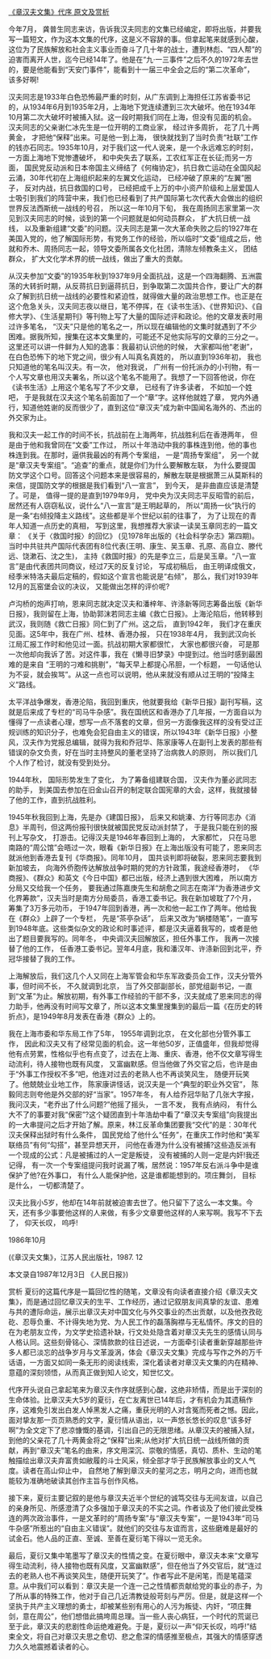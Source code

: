 [《章汉夫文集》代序  原文及赏析](https://www.vrrw.net/wx/14311.html)

今年7月， 龚普生同志来访，告诉我汉夫同志的文集已经编定，即将出版，并要我写一篇短文，作为这本文集的代序，这是义不容辞的事。但拿起笔来就感到心酸，这位为了民族解放和社会主义事业而奋斗了几十年的战士，遭到林彪、“四人帮”的迫害而离开人世，迄今已经14年了。他是在“九·一三事件”之后不久的1972年去世的，要是他能看到“天安门事件”，能看到十一届三中全会之后的“第二次革命”， 该多好啊!

汉夫同志是1933年白色恐怖最严重的时刻，从广东调到上海担任江苏省委书记的，从1934年6月到1935年2月，上海地下党连续遭到三次大破坏。他在1934年10月第二次大破坏时被捕入狱。这一段时期我们同在上海，但没有见面的机会。汉夫同志的父亲谢仁冰先生是一位开明的工商业家， 经过许多周折， 花了几十两黄金， 才把他“保释”出来。可是他一到上海， 很快就找到了当时负责“社联”工作的钱亦石同志。1935年10月，对于我们这一代人说来，是一个永远难忘的时刻， 一方面上海地下党惨遭破坏， 和中央失去了联系，工农红军正在长征;而另一方面， 国民党反动派和日本帝国主义缔结了《何梅协定》，抗日救亡运动在全国风起云涌，30年代初在上海组织起来的左翼文化运动， 已经冲破了原来的“左翼”圈子， 反对内战，抗日救国的口号， 已经把成千上万的中小资产阶级和上层爱国人士吸引到我们的阵营中来，我们也已经看到了共产国际第七次代表大会做出的组织世界反法西斯统一战线的号召， 所以这一年10月下旬， 我在周扬同志家里第一次见到汉夫同志的时候，谈到的第一个问题就是如何动员群众， 扩大抗日统一战线， 以及重新组建“文委”的问题。汉夫同志是第一次大革命失败之后的1927年在美国入党的，他了解国际形势，有党务工作的经验，所以临时“文委”组成之后，他就和乔木、周扬同志一起，领导文委所属各文化社团，清除左倾教条主义， 团结群众， 扩大文化学术界的统一战线，做出了重大的贡献。

从汉夫参加“文委”的1935年秋到1937年9月全面抗战，这是一个四海翻腾、五洲震荡的大转折时期，从反蒋抗日到逼蒋抗日，到争取第二次国共合作，要让广大的群众了解到抗日统一战线的必要性和紧迫性，就得做大量的政治思想工作。也正是在这个危急关头，汉夫同志夜以继日，笔不停挥，在《读书生活》、《世界知识》、《自修大学》、《生活星期刊》等刊物上写了大量的国际述评和政论。他的文章发表时用过许多笔名， “汉夫”只是他的笔名之一，所以现在编辑他的文集时就遇到了不少困难。据我所知，搜集在这本文集里的，可能还不足他实际写的文章的三分之一。这里还可以讲一件鲜为人知的逸事：我最初认识他的时候， 大家都叫他“老谢”， 在白色恐怖下的地下党之间，很少有人叫真名真姓的， 所以直到1936年初， 我也只知道他的笔名叫汉夫。有一次， 他对我说， 广州有一份托派办的小刊物，有一个人写文章也用汉夫署名，所以这个笔名不能用了。我想了一下回答他说，你在《读书生活》上用这个笔名写了不少文章， 已经有了许多读者， 不如加一个姓吧， 于是我就在汉夫这个笔名前面加了一个“章”字。这样他就姓了章， 党内外通行，知道他姓谢的反而很少了，直到这位“章汉夫”成为新中国闻名海外的、杰出的外交家为止。



我和汉夫一起工作的时间不长，抗战前在上海两年，抗战胜利后在香港两年， 但是由于他和我曾同在“文委”工作过， 所以十年浩动中我的事株连到他，他的事也株连到我。在那时，逼供我最凶的有两个专案组， 一是“周扬专案组”， 另一个就是“章汉夫专案组”。“追查”的重点，就是你们为什么要解散左联， 为什么要提国防文学这个口号。回答这个问题本来是很容易的，解散左联是根据萧三从莫斯科的来信，提国防文学的根据是我们看到“八一宣言”， 到今天， 是非曲直应该是清楚了。可是， 值得一提的是直到1979年9月， 党中央为汉夫同志平反昭雪的前后，居然还有人窃窃私议，说什么“八一宣言”是王明起草的， 所以“周扬一伙”执行的是一条“右倾投降主义路线”。这些都是半个世纪以前的往事了， 为了让现在的青年人知道一点历史的真相， 写到这里，我想推荐大家读一读吴玉章同志的一篇文章： 《关于〈救国时报〉的回忆》 (见1978年出版的《社会科学杂志》第四期)。当时中共驻共产国际代表团有8位代表(王明、康生、吴玉章、孔原、高自立、滕代远、饶漱石、沈之生)， 主持《救国时报》的先是李立三，后是吴玉章。“八一宣言”是由代表团共同商议，经过7天的反复讨论， 写成初稿后， 由王明译成俄文，经季米特洛夫最后定稿的，假如这个宣言也能说是“右倾”， 那么，我们对1939年12月的瓦窑堡会议的决议， 又能做出怎样的评价呢?

卢沟桥的炮声打响，恩来同志就决定汉夫和潘梓年、许涤新等同志筹备出版《新华日报》，我则留在上海，协助郭沫若同志主编《救亡日报》。上海沦陷后，他转移到武汉，我则随《救亡日报》同仁到了广州。这之后， 直到1942年， 我们才在重庆见面。这5年中，我在广州、桂林、香港办报， 只在1938年4月， 我到武汉向长江局汇报工作时和他见过一面。抗战初期大家都很忙， 大家也都很兴奋， 可是那一次他却向我诉了苦。对这件事，我在《懒寻旧梦录》中提到过。他当时感到最困难的是来自 “王明的刁难和挑剔”，“每天早上都提心吊胆，一个标题， 一句话他认为不妥，就会挨骂”。从这一点也可以说明，他从来就没有顺从过王明的“投降主义”路线。

太平洋战争爆发，香港沦陷，我回到重庆，他就要我给《新华日报》副刊写稿，这就是后来成了专栏的“司马牛杂感”。我在国统区和香港办了几年报，一方面自以为懂得了一点读者心理，想写一点不落套的文章，但另一方面像我这样的没有受过正规训练的知识分子，也难免会犯自由主义的错误，所以1943年《新华日报》小整风，汉夫作为党报总编辑，就得为我和乔冠华、陈家康等人在副刊上发表的那些有错误的杂文负责，好在当时主持整风的董老坚持了治病救人的原则， 所以我们几个人作了检讨，就没有受到处分。

1944年秋， 国际形势发生了变化， 为了筹备组建联合国， 汉夫作为董必武同志的助手， 到美国去参加在旧金山召开的制定联合国宪章的大会，这样，我就接替了他的工作，直到抗战胜利。

1945年秋我回到上海，先是办《建国日报》， 后来又和姚溱、方行等同志办《消息》半周刊，但这两份报刊很快就被国民党反动派封禁了， 于是我只能在别的报刊上写杂文， 打游击。记得汉夫是1946年春回到上海的， 大家都忙， 只在马思南路的“周公馆”会晤过一次，眼看《新华日报》在上海出版没有可能了，恩来同志就派他到香港去复刊《华商报》。同年10月， 国共谈判即将破裂，恩来同志要我到新加坡去， 向海外侨胞传达解放战争时期的党的方针政策，我途经香港时， 《华商报》、《群众》和英文《今日中国》都已出版，经济上遇到很大困难， 所以南方分局又交给我一个任务， 要我通过陈嘉庚先生和胡愈之同志在南洋“为香港进步文化界筹款”，汉夫当时是南方分局委员，香港工委书记。我在新加坡耽了7个月，筹集了3万多元叻币， 于1947年回到香港，再一次和他一起工作了两年。他给我在《群众》上辟了一个专栏， 先是“茶亭杂话”， 后来又改为“蜗楼随笔”，一直写到1948年底。这些类似杂文的政论和时事述评，都是汉夫逼着我写的，或者是他出了题目要我写的。同年冬， 中央调汉夫回解放区，担任外事工作， 我再一次接替了他的工作， 任香港工委书记。翌年4月底，我和潘汉年、许涤新回到北平，乔冠华接替了我的工作。

上海解放后，我们这几个人又同在上海军管会和华东军政委员会工作，汉夫分管外事，但时间不长， 不久就调到北京， 当了外交部副部长，部党组副书记，一直到“文革”为止。解放初期，有外事工作经验的干部不多，汉夫就成了恩来同志的得力助手，他再没有时间写文章了，所以这本文集里搜集到的最后一篇《在历史的转折点》，是1949年8月发表在香港《群众》上的。

我在上海市委和华东局工作了5年， 1955年调到北京， 在文化部也分管外事工作， 因此和汉夫又有了经常见面的机会。这一年他50岁，正值盛年，但我却觉得他有点劳累，性格似乎也有点变了，过去在上海、重庆、香港，他不仅文章写得生动流利，待人接物也既有风度， 又富幽默感。但当他做了外交官之后，也许是由于“外事工作授权不多”吧，他连对过去的老熟人也不再谈笑风生， 随便开玩笑了。他兢兢业业地工作， 陈家康讲怪话，说汉夫是一个“典型的职业外交官”， 陈毅同志则夸他是外交部的好“当家”。1957年冬， 有人给乔冠华贴了几张大字报，我问汉夫，“老乔出了什么问题?”他摇了摇头， 一言不发， 我有点纳闷， 有什么大不了的事要对我“保密”?这个疑团直到十年浩劫中看了“章汉夫专案组”向我提出的一大串提问之后才开始了解。原来，林江反革命集团要我“交代”的是：30年代汉夫保释出狱时有什么条件， 国民党给了他什么“任务”，在重庆工作时他和“美军联络员”有何“勾搭”，甚至异想天开， 问他在香港为什么没有被捕?这些造反派有一个现成的公式：凡是被捕过的人一定是叛徒， 没有被捕的人则一定是内奸!我还记得， 有一次一个专案组提问我时说漏了嘴，居然说：1957年反右派斗争中是谁保护了他?在外事口， 有什么人能保护他，这是谁都能想到的。项庄舞剑， 目标是什么， 一切都清楚了。

汉夫比我小5岁，他却在14年前就被迫害去世了。他只留下了这么一本文集。今天，还有多少事要他这样的人来做，有多少文章要他这样的人来写啊。我写不下去了， 仰天长叹， 呜呼!

1986年10月

(《章汉夫文集》，江苏人民出版社，1987. 12

本文录自1987年12月3日 《人民日报》)

赏析 夏衍的这篇代序是一篇回忆性的随笔，文章没有向读者直接介绍《章汉夫文集》，而是通过回忆章汉夫的生平、工作经历，通过记叙朋友间真挚的友谊、患难与共的遭际命运，展示出章汉夫对中国文化与外交事业的杰出贡献，以及他孜孜矻矻、忍辱负重、不计得失地为党、为人民工作的磊落胸襟与无私情怀。序文的目的在为老朋友立传，为文学史拾遗补缺，行文处处隐含着对章汉夫先生的感情认同与人格认同。这些刻骨铭心、深情款款的往日述说，一方面牵引读者重新穿越那些许多人都已淡忘的战争岁月与文革漩涡，体会《章汉夫文集》完成与写作之外的万千话语，一方面又如同一条无形的阅读线索，深化着读者对章汉夫文集的内在精神、意蕴的深刻领悟，从而真正做到知人论文，知世忆文。

代序开头说自己拿起笔来为章汉夫作序就感到心酸，这绝非矫情，而是出于深刻的生命体验。比章汉夫大5岁的夏衍，在亡友离世已14年后，才有机会为其遗稿作序，这难免引发出白发人悼黑发人之痛，重获光明的人对含冤而死者之憾。因此，面对挚友那一页页熟悉的文字，夏衍情从语出，以一声悠长悠长的叹息“该多好啊”为全文定下了悲凉慷慨的基调，引出自己的无限思绪。从章汉夫的被捕入狱，到他的父亲花了几十两黄金将之“保释”出来;从他对扩大抗日统一战线所做的贡献，再到“章汉夫”笔名的由来，序文用深沉、崇敬的情感，真切、质朴、生动的笔触描绘出章汉夫弃富贵如敝履的斗士风采，倾全部才华于民族解放事业的文人气度。读者在高山仰止中， 自然地了解到章汉夫的星河之志，明月之向，进而也就能较为准确地破读其创作主旨与创作风格。

接下来，夏衍主要记叙的是他与章汉夫近半个世纪的诚笃交往与无间友谊，以自己的亲身所见、所感澄清了众多强加于章汉夫的不实之词。作者谈及了他们彼此受株连的两次政治事件，一是文革时的“周扬专案”与“章汉夫专案”，一是1943年“司马牛杂感”所惹出的“自由主义错误”。就他们的交往与友谊而言，这些磨难是最好的试金石。他人品的正直、至诚、至善在夏衍笔下得以一览无余。

最后，夏衍又集中笔墨写了章汉夫的性情之变。在夏衍眼中，章汉夫本来“文章写得生动流利，待人接物也既有风度，又富幽默感”，但在他当了外交官后，就“连过去的老熟人也不再谈笑风生，随便开玩笑了”。作者写此不是闲笔，而是笔蕴深意。从中我们可以看到：章汉夫是一个连一己之性情都贡献给党的事业的赤子，为了所从事的特殊工作，他对于自己几近清教徒般苛刻与严厉。但是，就是这样一个坚执于共产主义理想的勇士，却被某些别有用心的人污为叛徒、内奸，“项庄舞剑，意在周公”，他们想借此搞垮周总理。当一些人丧心病狂，一个时代的荒诞已至于此，章汉夫的悲剧性命运绝难避免。于是，夏衍以一声“仰天长叹，呜呼!”结束全文，将自己对章汉夫思之愈切、悲之愈深的情感推至极点，其强大的情感穿透力久久地震撼着读者的心。

